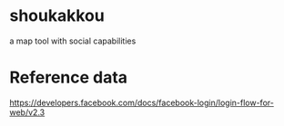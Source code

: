 # shoukakkou
a map tool with social capabilities

# Reference data
https://developers.facebook.com/docs/facebook-login/login-flow-for-web/v2.3
